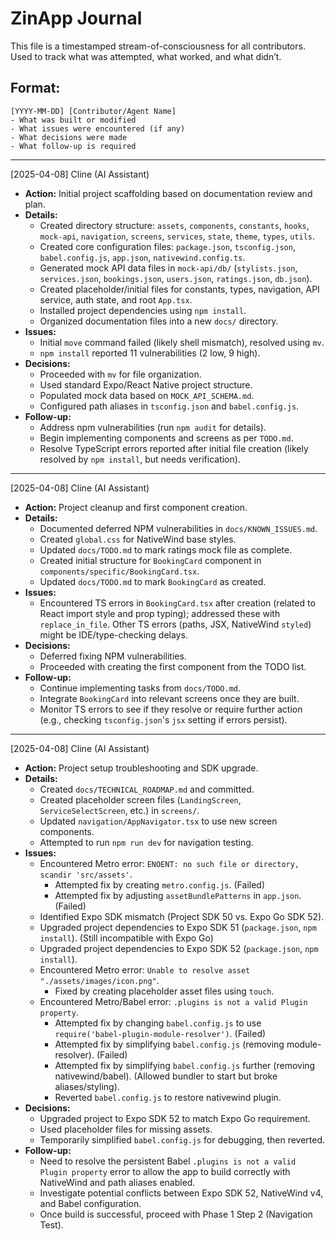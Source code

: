 # ZinApp Journal

This file is a timestamped stream-of-consciousness for all contributors.
Used to track what was attempted, what worked, and what didn’t.

## Format:
```
[YYYY-MM-DD] [Contributor/Agent Name]
- What was built or modified
- What issues were encountered (if any)
- What decisions were made
- What follow-up is required
```

---

[2025-04-08] Cline (AI Assistant)
- **Action:** Initial project scaffolding based on documentation review and plan.
- **Details:**
    - Created directory structure: `assets`, `components`, `constants`, `hooks`, `mock-api`, `navigation`, `screens`, `services`, `state`, `theme`, `types`, `utils`.
    - Created core configuration files: `package.json`, `tsconfig.json`, `babel.config.js`, `app.json`, `nativewind.config.ts`.
    - Generated mock API data files in `mock-api/db/` (`stylists.json`, `services.json`, `bookings.json`, `users.json`, `ratings.json`, `db.json`).
    - Created placeholder/initial files for constants, types, navigation, API service, auth state, and root `App.tsx`.
    - Installed project dependencies using `npm install`.
    - Organized documentation files into a new `docs/` directory.
- **Issues:**
    - Initial `move` command failed (likely shell mismatch), resolved using `mv`.
    - `npm install` reported 11 vulnerabilities (2 low, 9 high).
- **Decisions:**
    - Proceeded with `mv` for file organization.
    - Used standard Expo/React Native project structure.
    - Populated mock data based on `MOCK_API_SCHEMA.md`.
    - Configured path aliases in `tsconfig.json` and `babel.config.js`.
- **Follow-up:**
    - Address npm vulnerabilities (run `npm audit` for details).
    - Begin implementing components and screens as per `TODO.md`.
    - Resolve TypeScript errors reported after initial file creation (likely resolved by `npm install`, but needs verification).

---

[2025-04-08] Cline (AI Assistant)
- **Action:** Project cleanup and first component creation.
- **Details:**
    - Documented deferred NPM vulnerabilities in `docs/KNOWN_ISSUES.md`.
    - Created `global.css` for NativeWind base styles.
    - Updated `docs/TODO.md` to mark ratings mock file as complete.
    - Created initial structure for `BookingCard` component in `components/specific/BookingCard.tsx`.
    - Updated `docs/TODO.md` to mark `BookingCard` as created.
- **Issues:**
    - Encountered TS errors in `BookingCard.tsx` after creation (related to React import style and prop typing); addressed these with `replace_in_file`. Other TS errors (paths, JSX, NativeWind `styled`) might be IDE/type-checking delays.
- **Decisions:**
    - Deferred fixing NPM vulnerabilities.
    - Proceeded with creating the first component from the TODO list.
- **Follow-up:**
    - Continue implementing tasks from `docs/TODO.md`.
    - Integrate `BookingCard` into relevant screens once they are built.
    - Monitor TS errors to see if they resolve or require further action (e.g., checking `tsconfig.json`'s `jsx` setting if errors persist).

---

[2025-04-08] Cline (AI Assistant)
- **Action:** Project setup troubleshooting and SDK upgrade.
- **Details:**
    - Created `docs/TECHNICAL_ROADMAP.md` and committed.
    - Created placeholder screen files (`LandingScreen`, `ServiceSelectScreen`, etc.) in `screens/`.
    - Updated `navigation/AppNavigator.tsx` to use new screen components.
    - Attempted to run `npm run dev` for navigation testing.
- **Issues:**
    - Encountered Metro error: `ENOENT: no such file or directory, scandir 'src/assets'`.
        - Attempted fix by creating `metro.config.js`. (Failed)
        - Attempted fix by adjusting `assetBundlePatterns` in `app.json`. (Failed)
    - Identified Expo SDK mismatch (Project SDK 50 vs. Expo Go SDK 52).
    - Upgraded project dependencies to Expo SDK 51 (`package.json`, `npm install`). (Still incompatible with Expo Go)
    - Upgraded project dependencies to Expo SDK 52 (`package.json`, `npm install`).
    - Encountered Metro error: `Unable to resolve asset "./assets/images/icon.png"`.
        - Fixed by creating placeholder asset files using `touch`.
    - Encountered Metro/Babel error: `.plugins is not a valid Plugin property`.
        - Attempted fix by changing `babel.config.js` to use `require('babel-plugin-module-resolver')`. (Failed)
        - Attempted fix by simplifying `babel.config.js` (removing module-resolver). (Failed)
        - Attempted fix by simplifying `babel.config.js` further (removing nativewind/babel). (Allowed bundler to start but broke aliases/styling).
        - Reverted `babel.config.js` to restore nativewind plugin.
- **Decisions:**
    - Upgraded project to Expo SDK 52 to match Expo Go requirement.
    - Used placeholder files for missing assets.
    - Temporarily simplified `babel.config.js` for debugging, then reverted.
- **Follow-up:**
    - Need to resolve the persistent Babel `.plugins is not a valid Plugin property` error to allow the app to build correctly with NativeWind and path aliases enabled.
    - Investigate potential conflicts between Expo SDK 52, NativeWind v4, and Babel configuration.
    - Once build is successful, proceed with Phase 1 Step 2 (Navigation Test).
